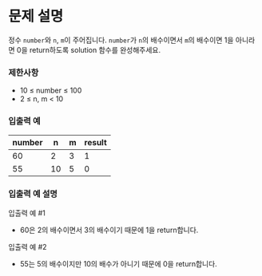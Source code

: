 # 문제 설명

정수 `number`와 `n`, `m`이 주어집니다. `number`가 `n`의 배수이면서 `m`의 배수이면 1을 아니라면 0을 return하도록 solution 함수를 완성해주세요.

### 제한사항

- 10 ≤ number ≤ 100
- 2 ≤ n, m < 10

### 입출력 예

| number | n	  | m	 | result |
|--------|-----|----|--------|
| 60     | 2	  | 3	 | 1      |
| 55     | 10	 | 5	 | 0      |

### 입출력 예 설명

입출력 예 #1

- 60은 2의 배수이면서 3의 배수이기 때문에 1을 return합니다.

입출력 예 #2

- 55는 5의 배수이지만 10의 배수가 아니기 때문에 0을 return합니다.
